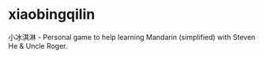 # xiaobingqilin
小冰淇淋 - Personal game to help learning Mandarin (simplified) with Steven He &amp; Uncle Roger.
